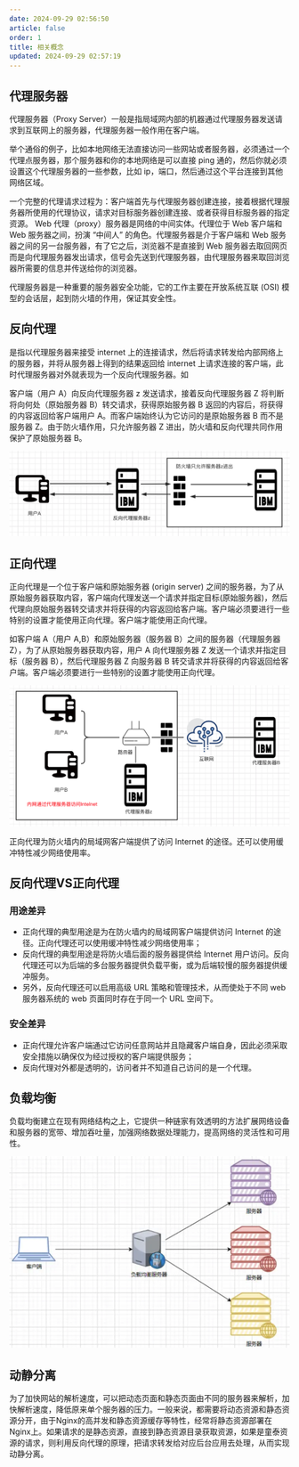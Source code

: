 ```yaml
---
date: 2024-09-29 02:56:50
article: false
order: 1
title: 相关概念
updated: 2024-09-29 02:57:19
---
```

## 代理服务器

代理服务器（Proxy Server）一般是指局域网内部的机器通过代理服务器发送请求到互联网上的服务器，代理服务器一般作用在客户端。

举个通俗的例子，比如本地网络无法直接访问一些网站或者服务器，必须通过一个代理点服务器，那个服务器和你的本地网络是可以直接 ping 通的，然后你就必须设置这个代理服务器的一些参数，比如 ip，端口，然后通过这个平台连接到其他网络区域。

一个完整的代理请求过程为：客户端首先与代理服务器创建连接，接着根据代理服务器所使用的代理协议，请求对目标服务器创建连接、或者获得目标服务器的指定资源。 Web 代理（proxy）服务器是网络的中间实体。代理位于 Web 客户端和 Web 服务器之间，扮演 “中间人” 的角色。代理服务器是介于客户端和 Web 服务器之间的另一台服务器，有了它之后，浏览器不是直接到 Web 服务器去取回网页而是向代理服务器发出请求，信号会先送到代理服务器，由代理服务器来取回浏览器所需要的信息并传送给你的浏览器。

代理服务器是一种重要的服务器安全功能，它的工作主要在开放系统互联 (OSI) 模型的会话层，起到防火墙的作用，保证其安全性。

## 反向代理

是指以代理服务器来接受 internet 上的连接请求，然后将请求转发给内部网络上的服务器，并将从服务器上得到的结果返回给 internet 上请求连接的客户端，此时代理服务器对外就表现为一个反向代理服务器。如

客户端（用户 A）向反向代理服务器 z 发送请求，接着反向代理服务器 Z 将判断将向何处（原始服务器 B）转交请求，获得原始服务器 B 返回的内容后，将获得的内容返回给客户端用户 A。而客户端始终认为它访问的是原始服务器 B 而不是服务器 Z。由于防火墙作用，只允许服务器 Z 进出，防火墙和反向代理共同作用保护了原始服务器 B。

​![](assets/net-img-LTEdVn-20230812161036-xgw8r9o.png)​

## 正向代理

正向代理是一个位于客户端和原始服务器 (origin server) 之间的服务器，为了从原始服务器获取内容，客户端向代理发送一个请求并指定目标(原始服务器)，然后代理向原始服务器转交请求并将获得的内容返回给客户端。客户端必须要进行一些特别的设置才能使用正向代理。客户端才能使用正向代理。

如客户端 A（用户 A,B）和原始服务器（服务器 B）之间的服务器（代理服务器 Z），为了从原始服务器获取内容，用户 A 向代理服务器 Z 发送一个请求并指定目标（服务器 B），然后代理服务器 Z 向服务器 B 转交请求并将获得的内容返回给客户端。客户端必须要进行一些特别的设置才能使用正向代理。

​![](assets/net-img-ZfBjmT-20230812161036-7llxqi8.png)​

正向代理为防火墙内的局域网客户端提供了访问 Internet 的途径。还可以使用缓冲特性减少网络使用率。

## 反向代理VS正向代理

### 用途差异

* 正向代理的典型用途是为在防火墙内的局域网客户端提供访问 Internet 的途径。正向代理还可以使用缓冲特性减少网络使用率；
* 反向代理的典型用途是将防火墙后面的服务器提供给 Internet 用户访问。反向代理还可以为后端的多台服务器提供负载平衡，或为后端较慢的服务器提供缓冲服务。
* 另外，反向代理还可以启用高级 URL 策略和管理技术，从而使处于不同 web 服务器系统的 web 页面同时存在于同一个 URL 空间下。

### 安全差异

* 正向代理允许客户端通过它访问任意网站并且隐藏客户端自身，因此必须采取安全措施以确保仅为经过授权的客户端提供服务；
* 反向代理对外都是透明的，访问者并不知道自己访问的是一个代理。

## 负载均衡

负载均衡建立在现有网络结构之上，它提供一种链家有效透明的方法扩展网络设备和服务器的宽带、增加吞吐量，加强网络数据处理能力，提高网络的灵活性和可用性。

​![3](assets/3-20230617203740-vsim991.png)​

## 动静分离

为了加快网站的解析速度，可以把动态页面和静态页面由不同的服务器来解析，加快解析速度，降低原来单个服务器的压力。一般来说，都需要将动态资源和静态资源分开，由于Nginx的高并发和静态资源缓存等特性，经常将静态资源部署在Nginx上。如果请求的是静态资源，直接到静态资源目录获取资源，如果是童泰资源的请求，则利用反向代理的原理，把请求转发给对应后台应用去处理，从而实现动静分离。
